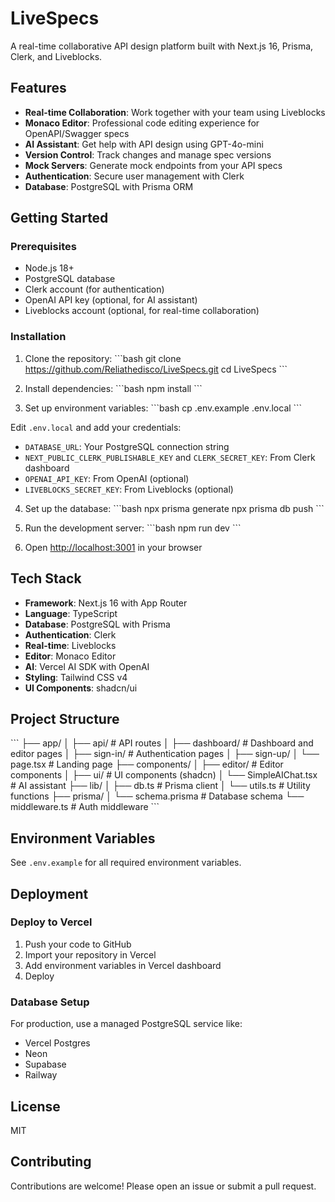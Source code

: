 # LiveSpecs

A real-time collaborative API design platform built with Next.js 16, Prisma, Clerk, and Liveblocks.

## Features

- **Real-time Collaboration**: Work together with your team using Liveblocks
- **Monaco Editor**: Professional code editing experience for OpenAPI/Swagger specs
- **AI Assistant**: Get help with API design using GPT-4o-mini
- **Version Control**: Track changes and manage spec versions
- **Mock Servers**: Generate mock endpoints from your API specs
- **Authentication**: Secure user management with Clerk
- **Database**: PostgreSQL with Prisma ORM

## Getting Started

### Prerequisites

- Node.js 18+ 
- PostgreSQL database
- Clerk account (for authentication)
- OpenAI API key (optional, for AI assistant)
- Liveblocks account (optional, for real-time collaboration)

### Installation

1. Clone the repository:
\`\`\`bash
git clone https://github.com/Reliathedisco/LiveSpecs.git
cd LiveSpecs
\`\`\`

2. Install dependencies:
\`\`\`bash
npm install
\`\`\`

3. Set up environment variables:
\`\`\`bash
cp .env.example .env.local
\`\`\`

Edit `.env.local` and add your credentials:
- `DATABASE_URL`: Your PostgreSQL connection string
- `NEXT_PUBLIC_CLERK_PUBLISHABLE_KEY` and `CLERK_SECRET_KEY`: From Clerk dashboard
- `OPENAI_API_KEY`: From OpenAI (optional)
- `LIVEBLOCKS_SECRET_KEY`: From Liveblocks (optional)

4. Set up the database:
\`\`\`bash
npx prisma generate
npx prisma db push
\`\`\`

5. Run the development server:
\`\`\`bash
npm run dev
\`\`\`

6. Open [http://localhost:3001](http://localhost:3001) in your browser

## Tech Stack

- **Framework**: Next.js 16 with App Router
- **Language**: TypeScript
- **Database**: PostgreSQL with Prisma
- **Authentication**: Clerk
- **Real-time**: Liveblocks
- **Editor**: Monaco Editor
- **AI**: Vercel AI SDK with OpenAI
- **Styling**: Tailwind CSS v4
- **UI Components**: shadcn/ui

## Project Structure

\`\`\`
├── app/
│   ├── api/              # API routes
│   ├── dashboard/        # Dashboard and editor pages
│   ├── sign-in/          # Authentication pages
│   ├── sign-up/
│   └── page.tsx          # Landing page
├── components/
│   ├── editor/           # Editor components
│   ├── ui/               # UI components (shadcn)
│   └── SimpleAIChat.tsx  # AI assistant
├── lib/
│   ├── db.ts             # Prisma client
│   └── utils.ts          # Utility functions
├── prisma/
│   └── schema.prisma     # Database schema
└── middleware.ts         # Auth middleware
\`\`\`

## Environment Variables

See `.env.example` for all required environment variables.

## Deployment

### Deploy to Vercel

1. Push your code to GitHub
2. Import your repository in Vercel
3. Add environment variables in Vercel dashboard
4. Deploy

### Database Setup

For production, use a managed PostgreSQL service like:
- Vercel Postgres
- Neon
- Supabase
- Railway

## License

MIT

## Contributing

Contributions are welcome! Please open an issue or submit a pull request.
